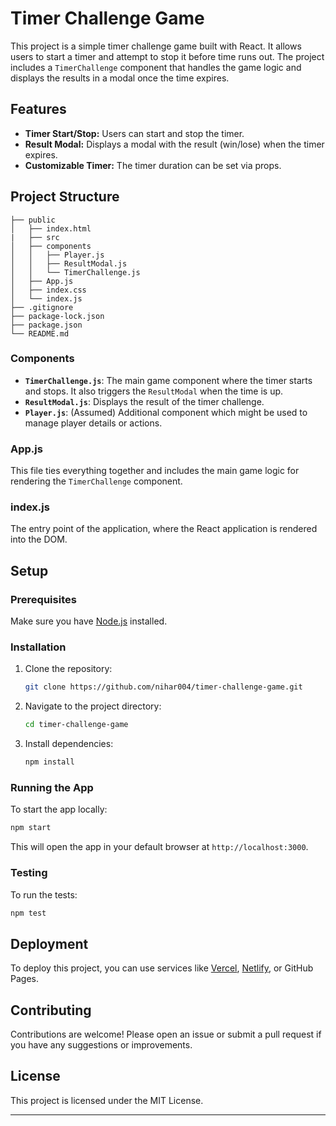 # Timer Challenge Game

This project is a simple timer challenge game built with React. It allows users to start a timer and attempt to stop it before time runs out. The project includes a `TimerChallenge` component that handles the game logic and displays the results in a modal once the time expires.

## Features

- **Timer Start/Stop:** Users can start and stop the timer.
- **Result Modal:** Displays a modal with the result (win/lose) when the timer expires.
- **Customizable Timer:** The timer duration can be set via props.

## Project Structure

```
├── public
│   ├── index.html
|   ├── src
│   ├── components
│   │   ├── Player.js
│   │   ├── ResultModal.js
│   │   └── TimerChallenge.js
│   ├── App.js
│   ├── index.css
│   └── index.js
├── .gitignore
├── package-lock.json
├── package.json
└── README.md
```

### Components

- **`TimerChallenge.js`**: The main game component where the timer starts and stops. It also triggers the `ResultModal` when the time is up.
- **`ResultModal.js`**: Displays the result of the timer challenge.
- **`Player.js`**: (Assumed) Additional component which might be used to manage player details or actions.

### App.js

This file ties everything together and includes the main game logic for rendering the `TimerChallenge` component.

### index.js

The entry point of the application, where the React application is rendered into the DOM.

## Setup

### Prerequisites

Make sure you have [Node.js](https://nodejs.org/) installed.

### Installation

1. Clone the repository:

   ```sh
   git clone https://github.com/nihar004/timer-challenge-game.git
   ```

2. Navigate to the project directory:

   ```sh
   cd timer-challenge-game
   ```

3. Install dependencies:
   ```sh
   npm install
   ```

### Running the App

To start the app locally:

```sh
npm start
```

This will open the app in your default browser at `http://localhost:3000`.

### Testing

To run the tests:

```sh
npm test
```

## Deployment

To deploy this project, you can use services like [Vercel](https://vercel.com/), [Netlify](https://www.netlify.com/), or GitHub Pages.

## Contributing

Contributions are welcome! Please open an issue or submit a pull request if you have any suggestions or improvements.

## License

This project is licensed under the MIT License.

---
